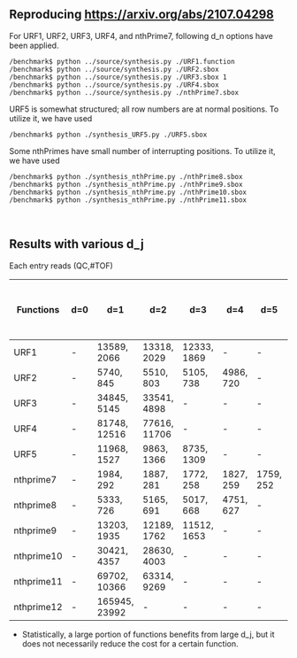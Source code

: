 ## Reproducing https://arxiv.org/abs/2107.04298

For URF1, URF2, URF3, URF4, and nthPrime7, following d_n options have been applied.

```
/benchmark$ python ../source/synthesis.py ./URF1.function
/benchmark$ python ../source/synthesis.py ./URF2.sbox
/benchmark$ python ../source/synthesis.py ./URF3.sbox 1
/benchmark$ python ../source/synthesis.py ./URF4.sbox
/benchmark$ python ../source/synthesis.py ./nthPrime7.sbox
```

URF5 is somewhat structured; all row numbers are at normal positions. To utilize it, we have used
```
/benchmark$ python ./synthesis_URF5.py ./URF5.sbox
```

Some nthPrimes have small number of interrupting positions. To utilize it, we have used
```
/benchmark$ python ./synthesis_nthPrime.py ./nthPrime8.sbox
/benchmark$ python ./synthesis_nthPrime.py ./nthPrime9.sbox
/benchmark$ python ./synthesis_nthPrime.py ./nthPrime10.sbox
/benchmark$ python ./synthesis_nthPrime.py ./nthPrime11.sbox
```
</br>

## Results with various d_j  
Each entry reads (QC,#TOF)  

|  Functions |      d=0      |      d=1      |      d=2      |      d=3      |      d=4      |      d=5      |..., d_9=2, d_8=3, d_7=4, ... |
|    ----    |      ----     |     ----      |     ----      |     ----      |     ----      |     ----      |      ----                    |
|    URF1    |       -       | 13589, 2066   | 13318, 2029   | 12333, 1869   |       -       |       -       |        -                     |
|    URF2    |       -       | 5740, 845     | 5510, 803     | 5105, 738     | 4986, 720     |       -       |        -                     |
|    URF3    |       -       | 34845, 5145   | 33541, 4898   |       -       |       -       |       -       |        -                     |
|    URF4    |       -       | 81748, 12516  | 77616, 11706  |       -       |       -       |       -       |        -                     |
|    URF5    |       -       | 11968, 1527   | 9863, 1366    | 8735, 1309    |       -       |       -       |        -                     |
| nthprime7  |       -       | 1984, 292     | 1887, 281     | 1772, 258     | 1827, 259     | 1759, 252     |        -                     |
| nthprime8  |       -       | 5333, 726     | 5165, 691     | 5017, 668     | 4751, 627     |       -       |        -                     |
| nthprime9  |       -       | 13203, 1935   | 12189, 1762   | 11512, 1653   |       -       |       -       |        -                     |
| nthprime10 |       -       | 30421, 4357   | 28630, 4003   |       -       |       -       |       -       |        -                     |
| nthprime11 |       -       | 69702, 10366  | 63314, 9269   |       -       |       -       |       -       |        -                     |
| nthprime12 |       -       | 165945, 23992 |       -       |       -       |       -       |       -       |        -                     |

* Statistically, a large portion of functions benefits from large d_j, but it does not necessarily reduce the cost for a certain function.
